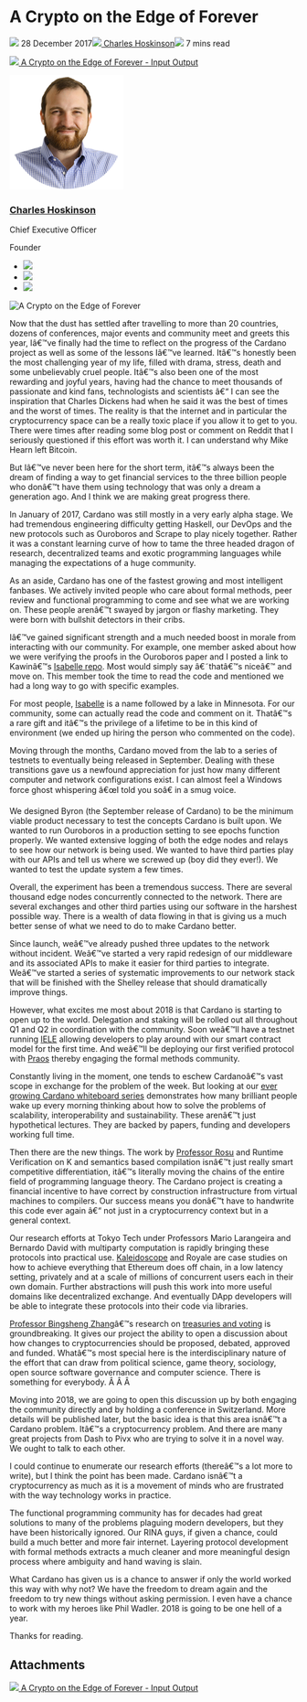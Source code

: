 # A Crypto on the Edge of Forever
![](img/2017-12-28-a-crypto-on-the-edge-of-forever.002.png) 28 December 2017![](img/2017-12-28-a-crypto-on-the-edge-of-forever.002.png)[ Charles Hoskinson](/en/blog/authors/charles-hoskinson/page-1/)![](img/2017-12-28-a-crypto-on-the-edge-of-forever.003.png) 7 mins read

![](img/2017-12-28-a-crypto-on-the-edge-of-forever.004.png)[ A Crypto on the Edge of Forever - Input Output](https://ucarecdn.com/3bd7ce91-891e-40b0-89f7-d0ab97619233/-/inline/yes/ "A Crypto on the Edge of Forever - Input Output")

![Charles Hoskinson](img/2017-12-28-a-crypto-on-the-edge-of-forever.005.png)[](/en/blog/authors/charles-hoskinson/page-1/)
### [**Charles Hoskinson**](/en/blog/authors/charles-hoskinson/page-1/)
Chief Executive Officer

Founder

- ![](img/2017-12-28-a-crypto-on-the-edge-of-forever.006.png)[](mailto:charles.hoskinson@iohk.io "Email")
- ![](img/2017-12-28-a-crypto-on-the-edge-of-forever.007.png)[](tmp///www.youtube.com/watch?v=Ja9D0kpksxw "YouTube")
- ![](img/2017-12-28-a-crypto-on-the-edge-of-forever.008.png)[](tmp///twitter.com/IOHK_Charles "Twitter")

![A Crypto on the Edge of Forever](img/2017-12-28-a-crypto-on-the-edge-of-forever.009.png)

Now that the dust has settled after travelling to more than 20 countries, dozens of conferences, major events and community meet and greets this year, Iâ€™ve finally had the time to reflect on the progress of the Cardano project as well as some of the lessons Iâ€™ve learned. Itâ€™s honestly been the most challenging year of my life, filled with drama, stress, death and some unbelievably cruel people. Itâ€™s also been one of the most rewarding and joyful years, having had the chance to meet thousands of passionate and kind fans, technologists and scientists â€“ I can see the inspiration that Charles Dickens had when he said it was the best of times and the worst of times. The reality is that the internet and in particular the cryptocurrency space can be a really toxic place if you allow it to get to you. There were times after reading some blog post or comment on Reddit that I seriously questioned if this effort was worth it. I can understand why Mike Hearn left Bitcoin. 

But Iâ€™ve never been here for the short term, itâ€™s always been the dream of finding a way to get financial services to the three billion people who donâ€™t have them using technology that was only a dream a generation ago. And I think we are making great progress there. 

In January of 2017, Cardano was still mostly in a very early alpha stage. We had tremendous engineering difficulty getting Haskell, our DevOps and the new protocols such as Ouroboros and Scrape to play nicely together. Rather it was a constant learning curve of how to tame the three headed dragon of research, decentralized teams and exotic programming languages while managing the expectations of a huge community. 

As an aside, Cardano has one of the fastest growing and most intelligent fanbases. We actively invited people who care about formal methods, peer review and functional programming to come and see what we are working on. These people arenâ€™t swayed by jargon or flashy marketing. They were born with bullshit detectors in their cribs.

Iâ€™ve gained significant strength and a much needed boost in morale from interacting with our community. For example, one member asked about how we were verifying the proofs in the Ouroboros paper and I posted a link to Kawinâ€™s [Isabelle repo](https://bitbucket.org/wkawin/ouroboros "Ouroboros, bitbucket.org"). Most would simply say â€˜thatâ€™s niceâ€™ and move on. This member took the time to read the code and mentioned we had a long way to go with specific examples. 

For most people, [Isabelle](https://en.wikipedia.org/wiki/Isabelle_proof_assistant "Isabelle, Proof Assistant, Wikipedia") is a name followed by a lake in Minnesota. For our community, some can actually read the code and comment on it. Thatâ€™s a rare gift and itâ€™s the privilege of a lifetime to be in this kind of environment (we ended up hiring the person who commented on the code).

Moving through the months, Cardano moved from the lab to a series of testnets to eventually being released in September. Dealing with these transitions gave us a newfound appreciation for just how many different computer and network configurations exist. I can almost feel a Windows force ghost whispering â€œI told you soâ€ in a smug voice. 

We designed Byron (the September release of Cardano) to be the minimum viable product necessary to test the concepts Cardano is built upon. We wanted to run Ouroboros in a production setting to see epochs function properly. We wanted extensive logging of both the edge nodes and relays to see how our network is being used. We wanted to have third parties play with our APIs and tell us where we screwed up (boy did they ever!). We wanted to test the update system a few times. 

Overall, the experiment has been a tremendous success. There are several thousand edge nodes concurrently connected to the network. There are several exchanges and other third parties using our software in the harshest possible way. There is a wealth of data flowing in that is giving us a much better sense of what we need to do to make Cardano better. 

Since launch, weâ€™ve already pushed three updates to the network without incident. Weâ€™ve started a very rapid redesign of our middleware and its associated APIs to make it easier for third parties to integrate. Weâ€™ve started a series of systematic improvements to our network stack that will be finished with the Shelley release that should dramatically improve things. 

However, what excites me most about 2018 is that Cardano is starting to open up to the world. Delegation and staking will be rolled out all throughout Q1 and Q2 in coordination with the community. Soon weâ€™ll have a testnet running [IELE](https://github.com/runtimeverification/iele-semantics "IELE Semantics, Github") allowing developers to play around with our smart contract model for the first time. And weâ€™ll be deploying our first verified protocol with [Praos](https://github.com/input-output-hk/ouroboros-spec "Ouroboros Spec, Github") thereby engaging the formal methods community.

Constantly living in the moment, one tends to eschew Cardanoâ€™s vast scope in exchange for the problem of the week. But looking at our [ever growing Cardano whiteboard series](https://www.youtube.com/playlist?list=PLnPTB0CuBOBxDBrD4-ZflYF6y3L3jMUOs "Cardano Whiteboard Videos, YouTube") demonstrates how many brilliant people wake up every morning thinking about how to solve the problems of scalability, interoperability and sustainability. These arenâ€™t just hypothetical lectures. They are backed by papers, funding and developers working full time.

Then there are the new things. The work by [Professor Rosu](http://fsl.cs.illinois.edu/index.php/Grigore_Rosu "Professor Rosu, Formal Systems Laboratory") and Runtime Verification on K and semantics based compilation isnâ€™t just really smart competitive differentiation, itâ€™s literally moving the chains of the entire field of programming language theory. The Cardano project is creating a financial incentive to have correct by construction infrastructure from virtual machines to compilers. Our success means you donâ€™t have to handwrite this code ever again â€“ not just in a cryptocurrency context but in a general context. 

Our research efforts at Tokyo Tech under Professors Mario Larangeira and Bernardo David with multiparty computation is rapidly bringing these protocols into practical use. [Kaleidoscope](https://www.youtube.com/watch?v=VCz359FG8kM&t=2s "Cardano whiteboard; Kaleidoscope with Bernardo David, YouTube") and Royale are case studies on how to achieve everything that Ethereum does off chain, in a low latency setting, privately and at a scale of millions of concurrent users each in their own domain. Further abstractions will push this work into more useful domains like decentralized exchange. And eventually DApp developers will be able to integrate these protocols into their code via libraries.

[Professor Bingsheng Zhang](http://www.lancaster.ac.uk/staff/zhangb2/ "Bingsheng Zhang, Lancaster University")â€™s research on [treasuries and voting](https://www.youtube.com/watch?v=Hyh3h_yX-S0 "Cardano whiteboard; Treasuries with Bingsheng Zhang, YouTube") is groundbreaking. It gives our project the ability to open a discussion about how changes to cryptocurrencies should be proposed, debated, approved and funded. Whatâ€™s most special here is the interdisciplinary nature of the effort that can draw from political science, game theory, sociology, open source software governance and computer science. There is something for everybody. Â Â Â 

Moving into 2018, we are going to open this discussion up by both engaging the community directly and by holding a conference in Switzerland. More details will be published later, but the basic idea is that this area isnâ€™t a Cardano problem. Itâ€™s a cryptocurrency problem. And there are many great projects from Dash to Pivx who are trying to solve it in a novel way. We ought to talk to each other.

I could continue to enumerate our research efforts (thereâ€™s a lot more to write), but I think the point has been made. Cardano isnâ€™t a cryptocurrency as much as it is a movement of minds who are frustrated with the way technology works in practice. 

The functional programming community has for decades had great solutions to many of the problems plaguing modern developers, but they have been historically ignored. Our RINA guys, if given a chance, could build a much better and more fair internet. Layering protocol development with formal methods extracts a much cleaner and more meaningful design process where ambiguity and hand waving is slain.

What Cardano has given us is a chance to answer if only the world worked this way with why not? We have the freedom to dream again and the freedom to try new things without asking permission. I even have a chance to work with my heroes like Phil Wadler. 2018 is going to be one hell of a year. 

Thanks for reading.
## **Attachments**
![](img/2017-12-28-a-crypto-on-the-edge-of-forever.004.png)[ A Crypto on the Edge of Forever - Input Output](https://ucarecdn.com/3bd7ce91-891e-40b0-89f7-d0ab97619233/-/inline/yes/ "A Crypto on the Edge of Forever - Input Output")
